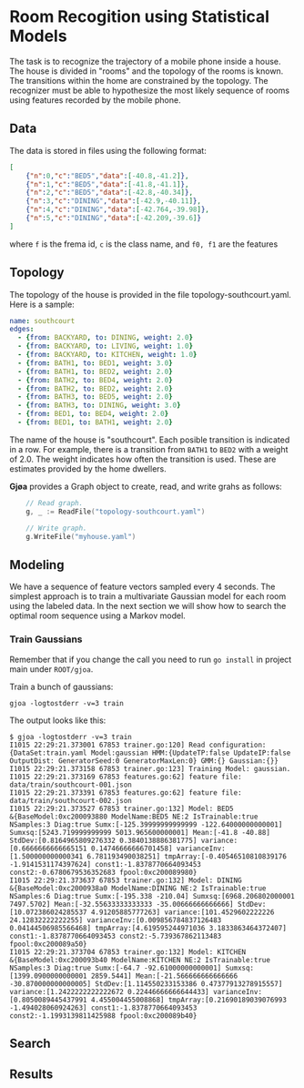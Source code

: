 # Room Recogition using Statistical Models

The task is to recognize the trajectory of a mobile phone inside a house. The house is divided in "rooms"
and the topology of the rooms is known. The transitions within the home are constrained by the topology.
The recognizer must be able to hypothesize the most likely sequence of rooms using features recorded by
the mobile phone.

## Data

The data is stored in files using the following format:

```JSON
[
    {"n":0,"c":"BED5","data":[-40.8,-41.2]},
    {"n":1,"c":"BED5","data":[-41.8,-41.1]},
    {"n":2,"c":"BED5","data":[-42.8,-40.34]},
    {"n":3,"c":"DINING","data":[-42.9,-40.11]},
    {"n":4,"c":"DINING","data":[-42.764,-39.98]},
    {"n":5,"c":"DINING","data":[-42.209,-39.6]}
]
```

where `f` is the frema id, `c` is the class name, and `f0, f1` are the features
## Topology

The topology of the house is provided in the file topology-southcourt.yaml. Here is a sample:

```YAML
name: southcourt
edges:
  - {from: BACKYARD, to: DINING, weight: 2.0}
  - {from: BACKYARD, to: LIVING, weight: 1.0}
  - {from: BACKYARD, to: KITCHEN, weight: 1.0}
  - {from: BATH1, to: BED1, weight: 3.0}
  - {from: BATH1, to: BED2, weight: 2.0}
  - {from: BATH2, to: BED4, weight: 2.0}
  - {from: BATH2, to: BED2, weight: 2.0}
  - {from: BATH3, to: BED5, weight: 2.0}
  - {from: BATH3, to: DINING, weight: 3.0}
  - {from: BED1, to: BED4, weight: 2.0}
  - {from: BED1, to: BATH1, weight: 2.0}
```

The name of the house is "southcourt". Each posible transition is indicated in a row. For example,
there is a transition from `BATH1` to `BED2` with a weight of 2.0. The weight indicates how often the
transition is used. These are estimates provided by the home dwellers.

**Gjøa** provides a Graph object to create, read, and write grahs as follows:

```Go
    // Read graph.
    g, _ := ReadFile("topology-southcourt.yaml")

    // Write graph.
	g.WriteFile("myhouse.yaml")
```

## Modeling

We have a sequence of feature vectors sampled every 4 seconds. The simplest approach is to train a
multivariate Gaussian model for each room using the labeled data. In the next section we will show how to
search the optimal room sequence using a Markov model.

### Train Gaussians

   Remember that if you change the call you need to run `go install` in project main under `ROOT/gjoa`.

Train a bunch of gaussians:

```
gjoa -logtostderr -v=3 train
```

The output looks like this:

```
$ gjoa -logtostderr -v=3 train
I1015 22:29:21.373001 67853 trainer.go:120] Read configuration:
{DataSet:train.yaml Model:gaussian HMM:{UpdateTP:false UpdateIP:false OutputDist: GeneratorSeed:0 GeneratorMaxLen:0} GMM:{} Gaussian:{}}
I1015 22:29:21.373158 67853 trainer.go:123] Training Model: gaussian.
I1015 22:29:21.373169 67853 features.go:62] feature file: data/train/southcourt-001.json
I1015 22:29:21.373391 67853 features.go:62] feature file: data/train/southcourt-002.json
I1015 22:29:21.373527 67853 trainer.go:132] Model: BED5
&{BaseModel:0xc200093880 ModelName:BED5 NE:2 IsTrainable:true NSamples:3 Diag:true Sumx:[-125.39999999999999 -122.64000000000001] Sumxsq:[5243.719999999999 5013.965600000001] Mean:[-41.8 -40.88] StdDev:[0.8164965809276332 0.3840138886381775] variance:[0.6666666666665151 0.14746666666701458] varianceInv:[1.500000000000341 6.781193490038251] tmpArray:[-0.40546510810839176 -1.9141531174397624] const1:-1.8378770664093453 const2:-0.6780679536352683 fpool:0xc200089980}
I1015 22:29:21.373637 67853 trainer.go:132] Model: DINING
&{BaseModel:0xc2000938a0 ModelName:DINING NE:2 IsTrainable:true NSamples:6 Diag:true Sumx:[-195.338 -210.04] Sumxsq:[6968.206802000001 7497.5702] Mean:[-32.55633333333333 -35.00666666666666] StdDev:[10.072386024285537 4.91205885777263] variance:[101.4529602222226 24.12832222222255] varianceInv:[0.009856784837126483 0.04144506985566468] tmpArray:[4.619595244971036 3.1833863464372407] const1:-1.8378770664093453 const2:-5.739367862113483 fpool:0xc200089a50}
I1015 22:29:21.373704 67853 trainer.go:132] Model: KITCHEN
&{BaseModel:0xc200093b40 ModelName:KITCHEN NE:2 IsTrainable:true NSamples:3 Diag:true Sumx:[-64.7 -92.61000000000001] Sumxsq:[1399.0900000000001 2859.5441] Mean:[-21.566666666666666 -30.870000000000005] StdDev:[1.114550233153386 0.47377913278915557] variance:[1.2422222222222672 0.22446666666644433] varianceInv:[0.8050089445437991 4.455004455008868] tmpArray:[0.21690189039076993 -1.494028060924263] const1:-1.8378770664093453 const2:-1.1993139811425988 fpool:0xc200089b40}
```

## Search


## Results
